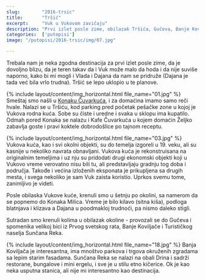 ```yaml
---
slug:        "2016-trsic"
title:       "Tršić"
excerpt:     "Vuk u Vukovom zavičaju"
description: "Prvi izlet posle zime, obilazak Tršića, Gučeva, Banje Koviljače i Sunčane Reke"
categories:  ['putopisi']
image: "/putopisi/2016-trsic/img/07.jpg"

---
```


Trebala nam je neka zgodna destinacija za prvi izlet posle zime, da je dovoljno blizu, da je teren takav da i Vuk može
malo da hoda i da nije suviše naporno, kako bi mi mogli i Vlada i Dajana da nam se pridruže (Dajana je tada već bila vrlo 
trudna). Tršić se lepo uklopio u te planove.

{% include layout/content/img_horizontal.html file_name="01.jpg" %}
Smeštaj smo našli u <a href="https://www.facebook.com/Konak-%C4%8Cuvarku%C4%87a-1566206790283956/" target="_blank">Konaku Čuvarkuća</a>, 
i za domaćina imamo samo reči hvale. Nalazi se u Tršiću, kod parking pred početak pešačke zone u kojoj je Vukova rodna 
kuća. Sobe su čiste i uredne i svaka u sklopu ima kupatilo. Odmah pored Konaka se nalazu i Kafe Čuvarkuća u kojem
domaćin Željko zabavlja goste i pravi koktele dobrodošlice po tajnom receptu.

{% include layout/content/img_horizontal.html file_name="03.jpg" %}
Vukova kuća, kao i svi okolni objekti, su do temelja izgoreli u 19. veku, ali su kasnije u nekoliko navrata obnavljani.
Vukova kuća je rekonstruisana na originalnim temeljima i uz nju su pridodati drugi ekonomski objekti koji u Vukovo vreme 
verovatno nisu bili tu, ali predstavljaju gradnju tog doba i područja. Takođe i većina izloženih eksponata je prikupljena
sa drugih mesta, i svega nekoliko je sam Vuk zaista koristio. Uprkos svemu tome, zanimljivo je videti.

Posle obilaska Vukove kuće, krenuli smo u šetnju po okolini, sa namerom da se popnemo do Konaka Milica. Vreme je bilo
kilavo (sitna kiša), podloga blatnjava i klizava a Dajana u poodmakloj trudnoći, pa nismo daleko stigli.

Sutradan smo krenuli kolima u obilazak okoline - provozali se do Gučeva i spomenika velikoj bici iz Prvog svetskog rata,
Banje Koviljače i Turističkog naselja Sunčana Reka.

{% include layout/content/img_horizontal.html file_name="18.jpg" %}
Banja Koviljača je interesantna, ima mnoštvo parkova i trgova okruženih zgradama sa lepim starim fasadama. Sunčana Reka
se nalazi na obali Drina i sadrži restorane, bungalove i mini ergelu, i sve je u stilu etno kičerice. Ok je kao neka usputna 
stanica, ali nije mi interesantno kao destinacija.